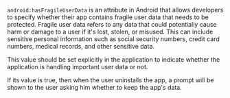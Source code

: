 `android:hasFragileUserData` is an attribute in Android that allows developers to specify whether 
their app contains fragile user data that needs to be protected. 
Fragile user data refers to any data that could potentially cause harm or damage to a user if it's lost, stolen, or misused. 
This can include sensitive personal information such as social security numbers, credit card numbers, medical records, and other sensitive data.

This value should be set explicitly in the application to indicate whether the application is handling important user
data or not.

If its value is true, then when the user uninstalls the app, a prompt will be shown to the user asking him whether to keep the app's data.


